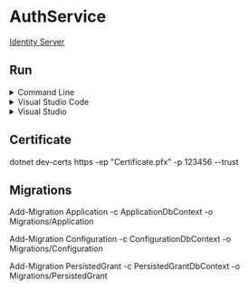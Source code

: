 # AuthService

[Identity Server](https://identityserver.io)

## Run

<details>
<summary>Command Line</summary>

#### Prerequisites

* [.NET Core SDK](https://aka.ms/dotnet-download)

#### Steps

1. Open directory **source\AuthService** in command line and execute **dotnet run**.
2. Open <https://localhost:5000>.

</details>

<details>
<summary>Visual Studio Code</summary>

#### Prerequisites

* [.NET Core SDK](https://aka.ms/dotnet-download)
* [Visual Studio Code](https://code.visualstudio.com)
* [C# Extension](https://marketplace.visualstudio.com/items?itemName=ms-vscode.csharp)

#### Steps

1. Open **source** directory in Visual Studio Code.
2. Press **F5**.

</details>

<details>
<summary>Visual Studio</summary>

#### Prerequisites

* [Visual Studio](https://visualstudio.microsoft.com)

#### Steps

1. Open **source\AuthService.sln** in Visual Studio.
2. Set **AuthService** as startup project.
3. Press **F5**.

</details>

## Certificate

dotnet dev-certs https -ep "Certificate.pfx" -p 123456 --trust

## Migrations

Add-Migration Application -c ApplicationDbContext -o Migrations/Application

Add-Migration Configuration -c ConfigurationDbContext -o Migrations/Configuration

Add-Migration PersistedGrant -c PersistedGrantDbContext -o Migrations/PersistedGrant
